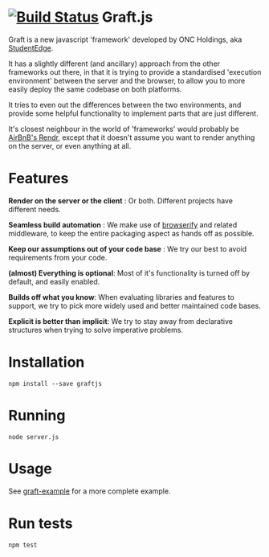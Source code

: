 [![Build Status](https://magnum.travis-ci.com/ONCHoldings/graft.js.png?token=b72mqMfgb1GT7zp1RCu1&branch=master)](https://magnum.travis-ci.com/ONCHoldings/graft.js)
Graft.js
========

Graft is a new javascript 'framework' developed by ONC Holdings, aka [StudentEdge](http://getstudentedge.com).

It has a slightly different (and ancillary) approach from the other frameworks out there, in that it is trying to provide a standardised 'execution environment' between the server and the browser, to allow you to more easily deploy the same codebase on both platforms.

It tries to even out the differences between the two environments, and provide some helpful functionality to implement parts that are just different.

It's closest neighbour in the world of 'frameworks' would probably be [AirBnB's Rendr](https://github.com/airbnb/rendr), except that it doesn't assume you want to render anything on the server, or even anything at all.

Features
========

__Render on the server or the client__ : Or both. Different projects have different needs.

__Seamless build automation__ : We make use of [browserify](http://browserify.org) and related middleware, to keep the entire packaging aspect as hands off as possible.

__Keep our assumptions out of your code base__ : We try our best to avoid requirements from your code.

__(almost) Everything is optional__: Most of it's functionality is turned off by default, and easily enabled.

__Builds off what you know__: When evaluating libraries and features to support, we try to pick more widely used and better maintained code bases.

__Explicit is better than implicit__: We try to stay away from declarative structures when trying to solve imperative problems.

Installation
============

	npm install --save graftjs

Running
=======

    node server.js
    
Usage
=====

See [graft-example](https://github.com/ONCHoldings/graft-example) for a more complete example.

Run tests
=========

    npm test
